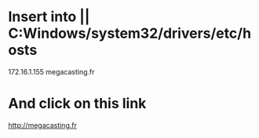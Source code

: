 # Insert into  || C:Windows/system32/drivers/etc/hosts </br>
172.16.1.155  megacasting.fr</br>

# And click on this link </br>
http://megacasting.fr
